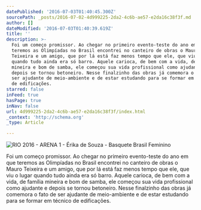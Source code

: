 ```yaml
---
datePublished: '2016-07-03T01:40:45.300Z'
sourcePath: _posts/2016-07-02-4d999225-2da2-4c6b-ae57-e2da16c38f3f.md
author: []
dateModified: '2016-07-03T01:40:39.619Z'
title: ''
description: >-
  Foi um começo promissor. Ao chegar no primeiro evento-teste do ano em que
  teremos as Olimpíadas no Brasil encontrei no canteiro de obras o Mauro
  Teixeira e um amigo, que por lá está faz menos tempo que ele, que viu o lugar
  quando tudo ainda era só barro. Aquele carioca, de bem com a vida, de família
  mineira e bom de samba, ele começou sua vida profissional como ajudante e
  depois se tornou betoneiro. Nesse finalzinho das obras já comemora o fato de
  ser ajudante de meio-ambiente e de estar estudando para se formar em técnico
  de edificações.
starred: false
inFeed: true
hasPage: true
inNav: false
url: 4d999225-2da2-4c6b-ae57-e2da16c38f3f/index.html
_context: 'http://schema.org'
_type: Article

---
```

![RIO 2016 - ARENA 1 - Érika de Souza - Basquete Brasil Feminino](https://the-grid-user-content.s3-us-west-2.amazonaws.com/d2aa312f-4b1d-4c6a-9e9e-a669b6a9a4cd.jpg)

Foi um começo promissor. Ao chegar no primeiro evento-teste do ano em que teremos as Olimpíadas no Brasil encontrei no canteiro de obras o Mauro Teixeira e um amigo, que por lá está faz menos tempo que ele, que viu o lugar quando tudo ainda era só barro. Aquele carioca, de bem com a vida, de família mineira e bom de samba, ele começou sua vida profissional como ajudante e depois se tornou betoneiro. Nesse finalzinho das obras já comemora o fato de ser ajudante de meio-ambiente e de estar estudando para se formar em técnico de edificações.